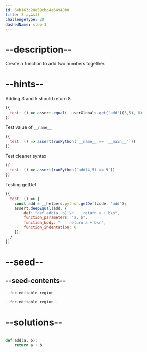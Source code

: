 ```yaml
---
id: 64b163c20e59cbd4a64940b0
title: الخطوة 3
challengeType: 20
dashedName: step-3
---
```


# --description--

Create a function to add two numbers together.

# --hints--

Adding 3 and 5 should return 8.

```js
({
  test: () => assert.equal(__userGlobals.get("add")(3,5), 8)
})
```

Test value of `__name__`

```js
({
  test: () => assert(runPython(`__name__ == '__main__'`))
})
```

Test cleaner syntax

```js
({
  test: () => assert(runPython(`add(4,5) == 9`))
})
```

Testing getDef

```js
({
  test: () => {
    const add = __helpers.python.getDef(code, "add");
    assert.deepEqual(add, {
        def: "def add(a, b):\n    return a + b\n",
        function_parameters: "a, b",
        function_body: "    return a + b\n",
        function_indentation: 0
    });
  }
})
```

# --seed--

## --seed-contents--

```py
--fcc-editable-region--

--fcc-editable-region--
```

# --solutions--

```py

def add(a, b):
    return a + b

```

